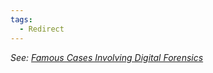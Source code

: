 ```yaml
---
tags:
  - Redirect
---
```


_See: [Famous Cases Involving Digital Forensics](famous_cases_involving_digital_forensics.md)_
